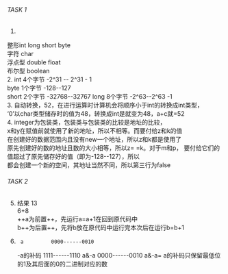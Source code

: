 ##### 
###### TASK 1 
1.  
整形int long short byte  
字符 char  
浮点型 double float  
布尔型 boolean  
2.  int     4个字节   -2^31 -- 2^31 - 1  
    byte 1个字节  -128--127  
    short  2个字节  -32768--32767
     long  8个字节   -2^63--2^63 -1    
3.    自动转换，52，在进行运算时计算机会将顺序小于int的转换成int类型，  
    ‘0’以char类型储存时的值为48，转换成int是就变为48，a+c就=52  
 4.   integer为包装类，包装类与包装类的比较是地址的比较，  
	 x和y在赋值前就使用了新的地址，所以不相等。而要付给z和k的值  
	 在创建好的数据范围内且没有new一个地址，所以z和k都是使用了  
	 原先创建好的数的地址且数的大小相等，所以z= =k。对于m和p， 
	 要付给它们的值超过了原先储存好的值（即为-128--127），所以  
	 都会创建一个新的空间，其地址当然不同，所以第三行为false  
	 
 

###### TASK 2 

5.  结果   13   
		 6+8  
	  ++a为前置++，先运行a=a+1在回到原代码中  
	  b++为后置++，先将b放在原代码中运行完本次后在运行b=b+1  
6.     
		a         0000------0010  
	 -a的补码   1111------1110
		 a&-a  0000------0010
		 a&-a=  a的补码只保留最低位的1及其后面的0的二进制对应的数
		 


	

